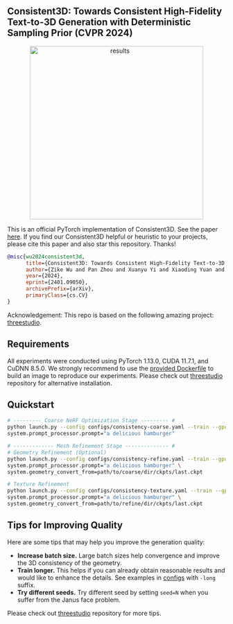## Consistent3D: Towards Consistent High-Fidelity Text-to-3D Generation with Deterministic Sampling Prior (CVPR 2024)

<div  align="center">    
<img src="./load/assets.gif" alt="results" width="400">
</div>

This is an official PyTorch implementation of Consistent3D. See the paper [here](https://arxiv.org/abs/2401.09050). If you find our Consistent3D helpful or heuristic to your projects, please cite this paper and also star this repository. Thanks!

```bibtex
@misc{wu2024consistent3d,
      title={Consistent3D: Towards Consistent High-Fidelity Text-to-3D Generation with Deterministic Sampling Prior}, 
      author={Zike Wu and Pan Zhou and Xuanyu Yi and Xiaoding Yuan and Hanwang Zhang},
      year={2024},
      eprint={2401.09050},
      archivePrefix={arXiv},
      primaryClass={cs.CV}
}
```

Acknowledgement: This repo is based on the following amazing project: [threestudio](https://github.com/threestudio-project/threestudio).

## Requirements
All experiments were conducted using PyTorch 1.13.0, CUDA 11.7.1, and CuDNN 8.5.0. We strongly recommend to use the [provided Dockerfile](./docker/Dockerfile) to build an image to reproduce our experiments.
Please check out [threestudio](https://github.com/threestudio-project/threestudio) repository for alternative installation.

## Quickstart
```.bash
# --------- Coarse NeRF Optimization Stage --------- #
python launch.py --config configs/consistency-coarse.yaml --train --gpu 0 \
system.prompt_processor.prompt="a delicious hamburger"

# ------------- Mesh Refinement Stage -------------- #
# Geometry Refinement (Optional)
python launch.py --config configs/consistency-refine.yaml --train --gpu 0 \
system.prompt_processor.prompt="a delicious hamburger" \
system.geometry_convert_from=path/to/coarse/dir/ckpts/last.ckpt

# Texture Refinement
python launch.py --config configs/consistency-texture.yaml --train --gpu 0 \
system.prompt_processor.prompt="a delicious hamburger" \
system.geometry_convert_from=path/to/refine/dir/ckpts/last.ckpt
```

## Tips for Improving Quality
Here are some tips that may help you improve the generation quality:
- **Increase batch size.** Large batch sizes help convergence and improve the 3D consistency of the geometry. 
- **Train longer.** This helps if you can already obtain reasonable results and would like to enhance the details. See examples in [configs](./configs) with `-long` suffix.
- **Try different seeds.** Try different seed by setting `seed=N` when you suffer from the Janus face problem. 

Please check out [threestudio](https://github.com/threestudio-project/threestudio) repository for more tips.